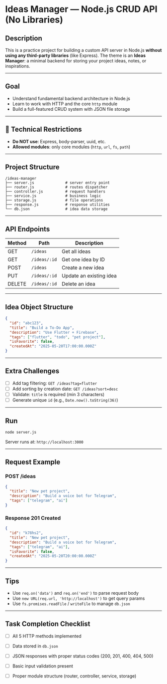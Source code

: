 # Ideas Manager — Node.js CRUD API (No Libraries)

## Description

This is a practice project for building a custom API server in Node.js **without using any third-party libraries** (like Express). The theme is an **Ideas Manager**: a minimal backend for storing your project ideas, notes, or inspirations.

---

## Goal

* Understand fundamental backend architecture in Node.js
* Learn to work with HTTP and the core `http` module
* Build a full-featured CRUD system with JSON file storage

---

## 🔧 Technical Restrictions

* **Do NOT use**: Express, body-parser, uuid, etc.
* **Allowed modules**: only core modules (`http`, `url`, `fs`, `path`)

---

## Project Structure

```
/ideas-manager
├── server.js              # server entry point
├── router.js              # routes dispatcher
├── controller.js          # request handlers
├── service.js             # business logic
├── storage.js             # file operations
├── response.js            # response utilities
└── db.json                # idea data storage
```

---

## API Endpoints

| Method | Path         | Description             |
| ------ | ------------ | ----------------------- |
| GET    | `/ideas`     | Get all ideas           |
| GET    | `/ideas/:id` | Get one idea by ID      |
| POST   | `/ideas`     | Create a new idea       |
| PUT    | `/ideas/:id` | Update an existing idea |
| DELETE | `/ideas/:id` | Delete an idea          |

---

## Idea Object Structure

```json
{
  "id": "abc123",
  "title": "Build a To-Do App",
  "description": "Use Flutter + Firebase",
  "tags": ["flutter", "todo", "pet project"],
  "isFavorite": false,
  "createdAt": "2025-05-20T17:00:00.000Z"
}
```

---

## Extra Challenges

* [ ] Add tag filtering: `GET /ideas?tag=flutter`
* [ ] Add sorting by creation date: `GET /ideas?sort=desc`
* [ ] Validate: `title` is required (min 3 characters)
* [ ] Generate unique `id` (e.g., `Date.now().toString(36)`)

---

##  Run

```bash
node server.js
```

Server runs at: `http://localhost:3000`

---

## Request Example

### POST /ideas

```json
{
  "title": "New pet project",
  "description": "Build a voice bot for Telegram",
  "tags": ["telegram", "ai"]
}
```

### Response 201 Created

```json
{
  "id": "k78hs2",
  "title": "New pet project",
  "description": "Build a voice bot for Telegram",
  "tags": ["telegram", "ai"],
  "isFavorite": false,
  "createdAt": "2025-05-20T20:00:00.000Z"
}
```

---

## Tips

* Use `req.on('data')` and `req.on('end')` to parse request body
* Use `new URL(req.url, 'http://localhost')` to get query params
* Use `fs.promises.readFile` / `writeFile` to manage `db.json`

---

## Task Completion Checklist

* [ ] All 5 HTTP methods implemented
* [ ] Data stored in `db.json`
* [ ] JSON responses with proper status codes (200, 201, 400, 404, 500)
* [ ] Basic input validation present
* [ ] Proper module structure (router, controller, service, storage)

